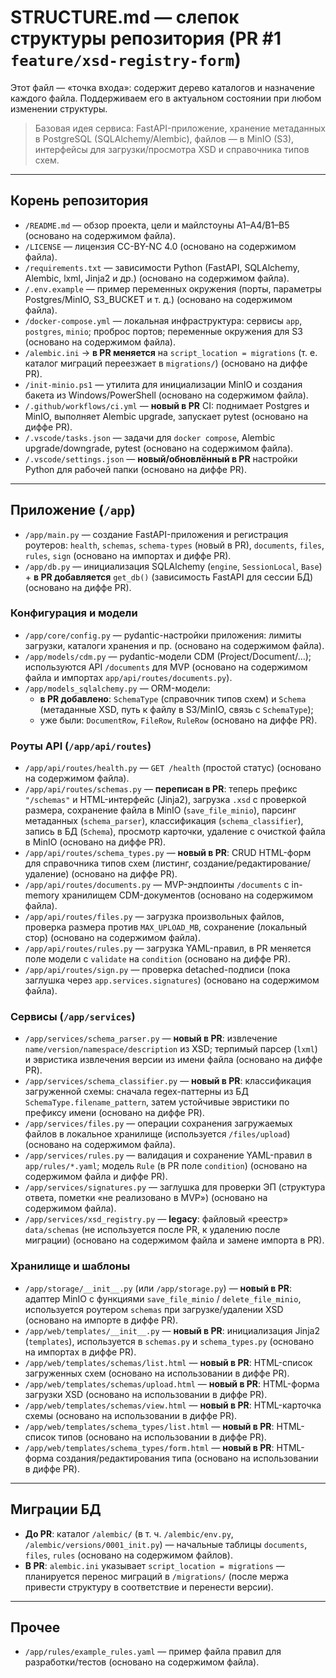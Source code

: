 # STRUCTURE.md — слепок структуры репозитория (PR #1 `feature/xsd-registry-form`)

Этот файл — «точка входа»: содержит дерево каталогов и назначение каждого файла. Поддерживаем его в актуальном состоянии при любом изменении структуры.

> Базовая идея сервиса: FastAPI-приложение, хранение метаданных в PostgreSQL (SQLAlchemy/Alembic), файлов — в MinIO (S3), интерфейсы для загрузки/просмотра XSD и справочника типов схем.

---

## Корень репозитория

- `/README.md` — обзор проекта, цели и майлстоуны A1–A4/B1–B5 (основано на содержимом файла).
- `/LICENSE` — лицензия CC-BY-NC 4.0 (основано на содержимом файла).
- `/requirements.txt` — зависимости Python (FastAPI, SQLAlchemy, Alembic, lxml, Jinja2 и др.) (основано на содержимом файла).
- `/.env.example` — пример переменных окружения (порты, параметры Postgres/MinIO, S3_BUCKET и т. д.) (основано на содержимом файла).
- `/docker-compose.yml` — локальная инфраструктура: сервисы `app`, `postgres`, `minio`; проброс портов; переменные окружения для S3 (основано на содержимом файла).
- `/alembic.ini` → **в PR меняется** на `script_location = migrations` (т. е. каталог миграций переезжает в `migrations/`) (основано на диффе PR).
- `/init-minio.ps1` — утилита для инициализации MinIO и создания бакета из Windows/PowerShell (основано на содержимом файла).
- `/.github/workflows/ci.yml` — **новый в PR** CI: поднимает Postgres и MinIO, выполняет Alembic upgrade, запускает pytest (основано на диффе PR).
- `/.vscode/tasks.json` — задачи для `docker compose`, Alembic upgrade/downgrade, pytest (основано на содержимом файла).
- `/.vscode/settings.json` — **новый/обновлённый в PR** настройки Python для рабочей папки (основано на диффе PR).

---

## Приложение (`/app`)

- `/app/main.py` — создание FastAPI-приложения и регистрация роутеров: `health`, `schemas`, `schema-types` (новый в PR), `documents`, `files`, `rules`, `sign` (основано на импортах и диффе PR).
- `/app/db.py` — инициализация SQLAlchemy (`engine`, `SessionLocal`, `Base`) + **в PR добавляется** `get_db()` (зависимость FastAPI для сессии БД) (основано на диффе PR).

### Конфигурация и модели

- `/app/core/config.py` — pydantic-настройки приложения: лимиты загрузки, каталоги хранения и пр. (основано на содержимом файла).
- `/app/models/cdm.py` — pydantic-модели CDM (Project/Document/…); используются API `/documents` для MVP (основано на содержимом файла и импортах `app/api/routes/documents.py`).
- `/app/models_sqlalchemy.py` — ORM-модели:
  - **в PR добавлено**: `SchemaType` (справочник типов схем) и `Schema` (метаданные XSD, путь к файлу в S3/MinIO, связь с `SchemaType`);
  - уже были: `DocumentRow`, `FileRow`, `RuleRow` (основано на диффе PR).

### Роуты API (`/app/api/routes`)

- `/app/api/routes/health.py` — `GET /health` (простой статус) (основано на содержимом файла).
- `/app/api/routes/schemas.py` — **переписан в PR**: теперь префикс `"/schemas"` и HTML-интерфейс (Jinja2), загрузка `.xsd` с проверкой размера, сохранение файла в MinIO (`save_file_minio`), парсинг метаданных (`schema_parser`), классификация (`schema_classifier`), запись в БД (`Schema`), просмотр карточки, удаление с очисткой файла в MinIO (основано на диффе PR).
- `/app/api/routes/schema_types.py` — **новый в PR**: CRUD HTML-форм для справочника типов схем (листинг, создание/редактирование/удаление) (основано на диффе PR).
- `/app/api/routes/documents.py` — MVP-эндпоинты `/documents` с in-memory хранилищем CDM-документов (основано на содержимом файла).
- `/app/api/routes/files.py` — загрузка произвольных файлов, проверка размера против `MAX_UPLOAD_MB`, сохранение (локальный стор) (основано на содержимом файла).
- `/app/api/routes/rules.py` — загрузка YAML-правил, в PR меняется поле модели с `validate` на `condition` (основано на диффе PR).
- `/app/api/routes/sign.py` — проверка detached-подписи (пока заглушка через `app.services.signatures`) (основано на содержимом файла).

### Сервисы (`/app/services`)

- `/app/services/schema_parser.py` — **новый в PR**: извлечение `name/version/namespace/description` из XSD; терпимый парсер (`lxml`) и эвристика извлечения версии из имени файла (основано на диффе PR).
- `/app/services/schema_classifier.py` — **новый в PR**: классификация загруженной схемы: сначала regex-паттерны из БД `SchemaType.filename_pattern`, затем устойчивые эвристики по префиксу имени (основано на диффе PR).
- `/app/services/files.py` — операции сохранения загружаемых файлов в локальное хранилище (используется `/files/upload`) (основано на содержимом файла).
- `/app/services/rules.py` — валидация и сохранение YAML-правил в `app/rules/*.yaml`; модель `Rule` (в PR поле `condition`) (основано на содержимом файла и диффе PR).
- `/app/services/signatures.py` — заглушка для проверки ЭП (структура ответа, пометки «не реализовано в MVP») (основано на содержимом файла).
- `/app/services/xsd_registry.py` — **legacy**: файловый «реестр» `data/schemas` (не используется после PR, к удалению после миграции) (основано на содержимом файла и замене импорта в PR).

### Хранилище и шаблоны

- `/app/storage/__init__.py` (или `/app/storage.py`) — **новый в PR**: адаптер MinIO с функциями `save_file_minio` / `delete_file_minio`, используется роутером `schemas` при загрузке/удалении XSD (основано на импорте в диффе PR).
- `/app/web/templates/__init__.py` — **новый в PR**: инициализация Jinja2 (`templates`), используется в `schemas.py` и `schema_types.py` (основано на импортах в диффе PR).
- `/app/web/templates/schemas/list.html` — **новый в PR**: HTML-список загруженных схем (основано на использовании в диффе PR).
- `/app/web/templates/schemas/upload.html` — **новый в PR**: HTML-форма загрузки XSD (основано на использовании в диффе PR).
- `/app/web/templates/schemas/view.html` — **новый в PR**: HTML-карточка схемы (основано на использовании в диффе PR).
- `/app/web/templates/schema_types/list.html` — **новый в PR**: HTML-список типов (основано на использовании в диффе PR).
- `/app/web/templates/schema_types/form.html` — **новый в PR**: HTML-форма создания/редактирования типа (основано на использовании в диффе PR).

---

## Миграции БД

- **До PR**: каталог `/alembic/` (в т. ч. `/alembic/env.py`, `/alembic/versions/0001_init.py`) — начальные таблицы `documents`, `files`, `rules` (основано на содержимом файлов).
- **В PR**: `alembic.ini` указывает `script_location = migrations` — планируется перенос миграций в `/migrations/` (после мержа привести структуру в соответствие и перенести версии).

---

## Прочее

- `/app/rules/example_rules.yaml` — пример файла правил для разработки/тестов (основано на содержимом файла).
